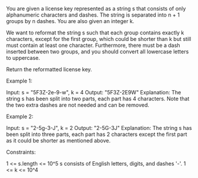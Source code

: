 You are given a license key represented as a string s that consists of only
alphanumeric characters and dashes. The string is separated into n + 1 groups
by n dashes. You are also given an integer k.

We want to reformat the string s such that each group contains exactly k
characters, except for the first group, which could be shorter than k but
still must contain at least one character. Furthermore, there must be a dash
inserted between two groups, and you should convert all lowercase letters to
uppercase.

Return the reformatted license key.


Example 1:


Input: s = "5F3Z-2e-9-w", k = 4
Output: "5F3Z-2E9W"
Explanation: The string s has been split into two parts, each part has 4
characters.
Note that the two extra dashes are not needed and can be removed.


Example 2:


Input: s = "2-5g-3-J", k = 2
Output: "2-5G-3J"
Explanation: The string s has been split into three parts, each part has 2
characters except the first part as it could be shorter as mentioned
above.



Constraints:


1 <= s.length <= 10^5
s consists of English letters, digits, and dashes '-'.
1 <= k <= 10^4




